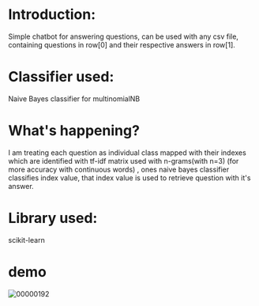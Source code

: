 # Introduction:
Simple chatbot for answering questions, can be used with any csv file, containing questions in row[0] and their respective answers in row[1].
# Classifier used:
Naive Bayes classifier for multinomialNB
# What's happening?
I am treating each question as individual class mapped with their indexes which are identified with tf-idf matrix used with n-grams(with n=3) (for more accuracy with continuous words) , ones naive bayes classifier classifies index value, that index value is used to retrieve question with it's answer.
# Library used:
scikit-learn 
# demo
![00000192](https://user-images.githubusercontent.com/15835800/28823140-c3e3101e-76d9-11e7-9d16-dc035ab0c614.jpg)



